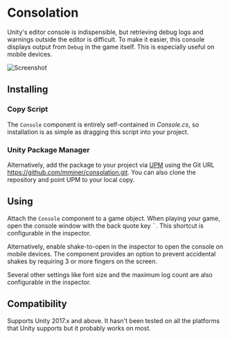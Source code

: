# Consolation

Unity's editor console is indispensible, but retrieving debug logs and warnings
outside the editor is difficult. To make it easier, this console displays output
from `Debug` in the game itself. This is especially useful on mobile devices.

![Screenshot](http://matthewminer.com/images/consolation@2x.png)


## Installing

### Copy Script

The `Console` component is entirely self-contained in *Console.cs*, so
installation is as simple as dragging this script into your project.

### Unity Package Manager

Alternatively, add the package to your project via
[UPM](https://docs.unity3d.com/Manual/upm-ui.html) using the Git URL
https://github.com/mminer/consolation.git. You can also clone the repository and
point UPM to your local copy.


## Using

Attach the `Console` component to a game object. When playing your game, open
the console window with the back quote key <kbd>`</kbd>. This shortcut is
configurable in the inspector.

Alternatively, enable shake-to-open in the inspector to open the console on
mobile devices. The component provides an option to prevent accidental shakes by
requiring 3 or more fingers on the screen.

Several other settings like font size and the maximum log count are also
configurable in the inspector.


## Compatibility

Supports Unity 2017.x and above. It hasn't been tested on all the platforms that
Unity supports but it probably works on most.
